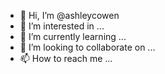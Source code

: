 - 👋 Hi, I’m @ashleycowen
- 👀 I’m interested in ...
- 🌱 I’m currently learning ...
- 💞️ I’m looking to collaborate on ...
- 📫 How to reach me ...

<!---
ashleycowen/ashleycowen is a ✨ special ✨ repository because its `README.md` (this file) appears on your GitHub profile.
You can click the Preview link to take a look at your changes.
--->
